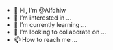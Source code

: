 - 👋 Hi, I’m @Alfdhiw
- 👀 I’m interested in ...
- 🌱 I’m currently learning ...
- 💞️ I’m looking to collaborate on ...
- 📫 How to reach me ...

<!---
Alfdhiw/Alfdhiw is a ✨ special ✨ repository because its `README.md` (this file) appears on your GitHub profile.
You can click the Preview link to take a look at your changes.
--->
